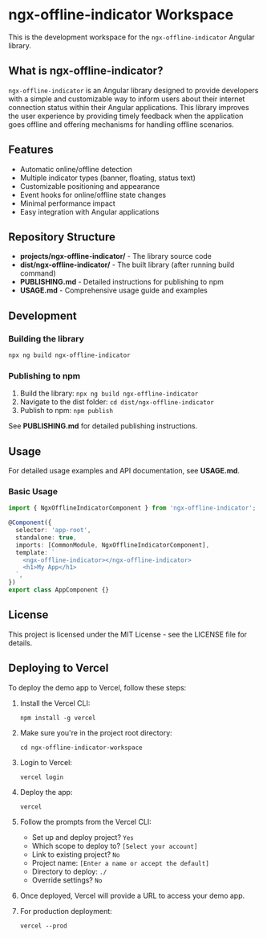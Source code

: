 # ngx-offline-indicator Workspace

This is the development workspace for the `ngx-offline-indicator` Angular library.

## What is ngx-offline-indicator?

`ngx-offline-indicator` is an Angular library designed to provide developers with a simple and customizable way to inform users about their internet connection status within their Angular applications. This library improves the user experience by providing timely feedback when the application goes offline and offering mechanisms for handling offline scenarios.

## Features

- Automatic online/offline detection
- Multiple indicator types (banner, floating, status text)
- Customizable positioning and appearance
- Event hooks for online/offline state changes
- Minimal performance impact
- Easy integration with Angular applications

## Repository Structure

- **projects/ngx-offline-indicator/** - The library source code
- **dist/ngx-offline-indicator/** - The built library (after running build command)
- **PUBLISHING.md** - Detailed instructions for publishing to npm
- **USAGE.md** - Comprehensive usage guide and examples

## Development

### Building the library

```bash
npx ng build ngx-offline-indicator
```

### Publishing to npm

1. Build the library: `npx ng build ngx-offline-indicator`
2. Navigate to the dist folder: `cd dist/ngx-offline-indicator`
3. Publish to npm: `npm publish`

See **PUBLISHING.md** for detailed publishing instructions.

## Usage

For detailed usage examples and API documentation, see **USAGE.md**.

### Basic Usage

```typescript
import { NgxOfflineIndicatorComponent } from 'ngx-offline-indicator';

@Component({
  selector: 'app-root',
  standalone: true,
  imports: [CommonModule, NgxOfflineIndicatorComponent],
  template: `
    <ngx-offline-indicator></ngx-offline-indicator>
    <h1>My App</h1>
  `,
})
export class AppComponent {}
```

## License

This project is licensed under the MIT License - see the LICENSE file for details.

## Deploying to Vercel

To deploy the demo app to Vercel, follow these steps:

1. Install the Vercel CLI:
   ```
   npm install -g vercel
   ```

2. Make sure you're in the project root directory:
   ```
   cd ngx-offline-indicator-workspace
   ```

3. Login to Vercel:
   ```
   vercel login
   ```

4. Deploy the app:
   ```
   vercel
   ```

5. Follow the prompts from the Vercel CLI:
   - Set up and deploy project? `Yes`
   - Which scope to deploy to? `[Select your account]`
   - Link to existing project? `No`
   - Project name: `[Enter a name or accept the default]`
   - Directory to deploy: `./`
   - Override settings? `No`

6. Once deployed, Vercel will provide a URL to access your demo app.

7. For production deployment:
   ```
   vercel --prod
   ```
